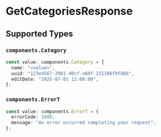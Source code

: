 # GetCategoriesResponse


## Supported Types

### `components.Category`

```typescript
const value: components.Category = {
  name: "<value>",
  uuid: "123e4567-29b1-40cf-a60f-231108f9f88b",
  editDate: "2025-07-01 12:00:00",
};
```

### `components.ErrorT`

```typescript
const value: components.ErrorT = {
  errorCode: 1000,
  message: "An error occurred completing your request",
};
```

